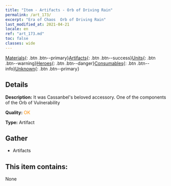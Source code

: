 ```yaml
---
title: "Item - Artifacts - Orb of Driving Rain"
permalink: /art_173/
excerpt: "Era of Chaos  Orb of Driving Rain"
last_modified_at: 2021-04-21
locale: en
ref: "art_173.md"
toc: false
classes: wide
---
```

 [Materials](/Items/){: .btn .btn--primary}[Artifacts](/Items/Artifacts/){: .btn .btn--success}[Units](/Items/Units/){: .btn .btn--warning}[Heroes](/Items/Heroes/){: .btn .btn--danger}[Consumables](/Items/Consumables/){: .btn .btn--info}[Unknown](/Items/Unknown/){: .btn .btn--primary}

## Details
 **Description:** It was Cassanbel's beloved accessory. One of the components of the Orb of Vulnerability

 **Quality:** <span style="color: #FF8C00">OK</span>

 **Type:** Artifact

## Gather

*    Artifacts 

## This item contains:

  None

